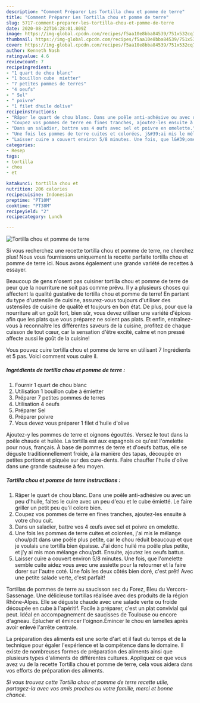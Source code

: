 ```yaml
---
description: "Comment Préparer Les Tortilla chou et pomme de terre"
title: "Comment Préparer Les Tortilla chou et pomme de terre"
slug: 5717-comment-preparer-les-tortilla-chou-et-pomme-de-terre
date: 2020-08-22T16:28:01.809Z
image: https://img-global.cpcdn.com/recipes/f5aa10e8bba84539/751x532cq70/tortilla-chou-et-pomme-de-terre-photo-principale-de-la-recette.jpg
thumbnail: https://img-global.cpcdn.com/recipes/f5aa10e8bba84539/751x532cq70/tortilla-chou-et-pomme-de-terre-photo-principale-de-la-recette.jpg
cover: https://img-global.cpcdn.com/recipes/f5aa10e8bba84539/751x532cq70/tortilla-chou-et-pomme-de-terre-photo-principale-de-la-recette.jpg
author: Kenneth Nash
ratingvalue: 4.6
reviewcount: 7
recipeingredient:
- "1 quart de chou blanc"
- "1 bouillon cube  mietter"
- "7 petites pommes de terres"
- "4 oeufs"
- " Sel"
- " poivre"
- "1 filet dhuile dolive"
recipeinstructions:
- "Râper le quart de chou blanc. Dans une poêle anti-adhésive ou avec un peu d&#39;huile, faites le cuire avec un peu d&#39;eau et le cube émietté. Le faire griller un petit peu qu&#39;il colore bien."
- "Coupez vos pommes de terre en fines tranches, ajoutez-les ensuite à votre chou cuit."
- "Dans un saladier, battre vos 4 œufs avec sel et poivre en omelette."
- "Une fois les pommes de terre cuites et colorées, j&#39;ai mis le mélange chou/pdt dans une poêle plus petite, car le chou réduit beaucoup et que je voulais une tortilla bien épaisse. J&#39;ai donc huilé ma poêle plus petite, et j&#39;y ai mis mon mélange chou/pdt. Ensuite, ajoutez les oeufs battus."
- "Laisser cuire a couvert environ 5/8 minutes. Une fois, que l&#39;omelette semble cuite aidez vous avec une assiette pour la retourner et la faire dorer sur l&#39;autre coté. Une fois les deux côtés bien doré, c&#39;est prêt! Avec une petite salade verte, c&#39;est parfait!"
categories:
- Resep
tags:
- tortilla
- chou
- et

katakunci: tortilla chou et 
nutrition: 206 calories
recipecuisine: Indonesian
preptime: "PT10M"
cooktime: "PT38M"
recipeyield: "2"
recipecategory: Lunch

---
```



![Tortilla chou et pomme de terre](https://img-global.cpcdn.com/recipes/f5aa10e8bba84539/751x532cq70/tortilla-chou-et-pomme-de-terre-photo-principale-de-la-recette.jpg)

Si vous recherchez une recette tortilla chou et pomme de terre, ne cherchez plus! Nous vous fournissons uniquement la recette parfaite tortilla chou et pomme de terre ici. Nous avons également une grande variété de recettes à essayer.

Beaucoup de gens n'osent pas cuisiner tortilla chou et pomme de terre de peur que la nourriture ne soit pas comme prévu. Il y a plusieurs choses qui affectent la qualité gustative de tortilla chou et pomme de terre! En partant du type d'ustensile de cuisine, assurez-vous toujours d'utiliser des ustensiles de cuisine de qualité et toujours en bon état. De plus, pour que la nourriture ait un goût fort, bien sûr, vous devez utiliser une variété d'épices afin que les plats que vous préparez ne soient pas plats. Et enfin, entraînez-vous à reconnaître les différentes saveurs de la cuisine, profitez de chaque cuisson de tout cœur, car la sensation d'être excité, calme et non pressé affecte aussi le goût de la cuisine!

<!--inarticleads1-->

Vous pouvez cuire tortilla chou et pomme de terre en utilisant 7 Ingrédients et 5 pas. Voici comment vous cuire il.

##### Ingrédients de tortilla chou et pomme de terre :

1. Fournir 1 quart de chou blanc
1. Utilisation 1 bouillon cube à émietter
1. Préparer 7 petites pommes de terres
1. Utilisation 4 oeufs
1. Préparer  Sel
1. Préparer  poivre
1. Vous devez vous préparer 1 filet d&#39;huile d&#39;olive


Ajoutez-y les pommes de terre et oignons égouttés. Versez le tout dans la poêle chaude et huilée. La tortilla est aux espagnols ce qu&#39;est l&#39;omelette pour nous, français. À base de pommes de terre et d&#39;oeufs battus, elle se déguste traditionnellement froide, à la manière des tapas, découpée en petites portions et piquée sur des cure-dents. Faire chauffer l&#39;huile d&#39;olive dans une grande sauteuse à feu moyen. 

<!--inarticleads2-->

##### Tortilla chou et pomme de terre instructions :

1. Râper le quart de chou blanc. Dans une poêle anti-adhésive ou avec un peu d&#39;huile, faites le cuire avec un peu d&#39;eau et le cube émietté. Le faire griller un petit peu qu&#39;il colore bien.
1. Coupez vos pommes de terre en fines tranches, ajoutez-les ensuite à votre chou cuit.
1. Dans un saladier, battre vos 4 œufs avec sel et poivre en omelette.
1. Une fois les pommes de terre cuites et colorées, j&#39;ai mis le mélange chou/pdt dans une poêle plus petite, car le chou réduit beaucoup et que je voulais une tortilla bien épaisse. J&#39;ai donc huilé ma poêle plus petite, et j&#39;y ai mis mon mélange chou/pdt. Ensuite, ajoutez les oeufs battus.
1. Laisser cuire a couvert environ 5/8 minutes. Une fois, que l&#39;omelette semble cuite aidez vous avec une assiette pour la retourner et la faire dorer sur l&#39;autre coté. Une fois les deux côtés bien doré, c&#39;est prêt! Avec une petite salade verte, c&#39;est parfait!


Tortillas de pommes de terre au saucisson sec du Forez, Bleu du Vercors-Sassenage. Une délicieuse tortillas réalisée avec des produits de la région Rhône-Alpes. Elle se déguste chaude avec une salade verte ou froide découpée en cube à l&#39;apéritif. Facile à préparer, c&#39;est un plat convivial qui peut. Idéal en accompagnement de saucisses de Toulouse ou encore d&#39;agneau. Éplucher et émincer l&#39;oignon.Émincer le chou en lamelles après avoir enlevé l&#39;arrête centrale. 

<!--inarticleads1-->

<p>
La préparation des aliments est une sorte d'art et il faut du temps et de la technique pour égaler l'expérience et la compétence dans le domaine. Il existe de nombreuses formes de préparation des aliments ainsi que plusieurs types d'aliments de différentes cultures. Appliquez ce que vous avez vu de la recette Tortilla chou et pomme de terre, cela vous aidera dans vos efforts de préparation des aliments.
</p>

<p>
<i>Si vous trouvez cette Tortilla chou et pomme de terre recette utile, partagez-la avec vos amis proches ou votre famille, merci et bonne chance.</i>
</p>

